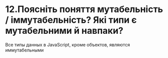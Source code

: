 # 12.Поясніть поняття мутабельність / іммутабельність? Які типи є мутабельними й навпаки?

Все типы данных в JavaScript, кроме объектов, являются иммутабельными

